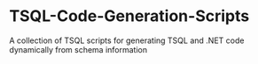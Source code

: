 # TSQL-Code-Generation-Scripts
A collection of TSQL scripts for generating TSQL and .NET code dynamically from schema information
